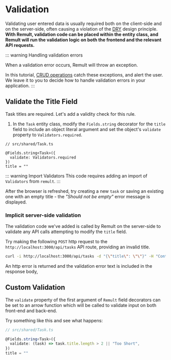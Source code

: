 # Validation

Validating user entered data is usually required both on the client-side and on the server-side, often causing a violation of the [DRY](https://en.wikipedia.org/wiki/Don%27t_repeat_yourself) design principle. **With Remult, validation code can be placed within the entity class, and Remult will run the validation logic on both the frontend and the relevant API requests.**

::: warning Handling validation errors

When a validation error occurs, Remult will throw an exception.

In this tutorial, [CRUD operations](crud.md) catch these exceptions, and alert the user.
We leave it to you to decide how to handle validation errors in your application.
:::

## Validate the Title Field

Task titles are required. Let's add a validity check for this rule.

1. In the `Task` entity class, modify the `Fields.string` decorator for the `title` field to include an object literal argument and set the object's `validate` property to `Validators.required`.

```ts{3-5}
// src/shared/Task.ts

@Fields.string<Task>({
  validate: Validators.required
})
title = ""
```

::: warning Import Validators
This code requires adding an import of `Validators` from `remult`.
:::

After the browser is refreshed, try creating a new `task` or saving an existing one with an empty title - the _"Should not be empty"_ error message is displayed.

### Implicit server-side validation

The validation code we've added is called by Remult on the server-side to validate any API calls attempting to modify the `title` field.

Try making the following `POST` http request to the `http://localhost:3000/api/tasks` API route, providing an invalid title.

```sh
curl -i http://localhost:3000/api/tasks -d "{\"title\": \"\"}" -H "Content-Type: application/json"
```

An http error is returned and the validation error text is included in the response body,

## Custom Validation

The `validate` property of the first argument of `Remult` field decorators can be set to an arrow function which will be called to validate input on both front-end and back-end.

Try something like this and see what happens:

```ts
// src/shared/Task.ts

@Fields.string<Task>({
  validate: (task) => task.title.length > 2 || "Too Short",
})
title = ""
```
